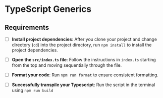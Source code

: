 # TypeScript Generics

## Requirements

-   [ ] **Install project dependencies**:
        After you clone your project and change directory (`cd`) into the project directory, run
        `npm install` to install the project dependencies.

-   [ ] **Open the `src/index.ts` file**:
        Follow the instructions in `index.ts` starting from the top and moving sequentially through the file.

-   [ ] **Format your code**:
        Run `npm run format` to ensure consistent formatting.

-   [ ] **Successfully transpile your Typescript**:
        Run the script in the terminal using `npm run build`
